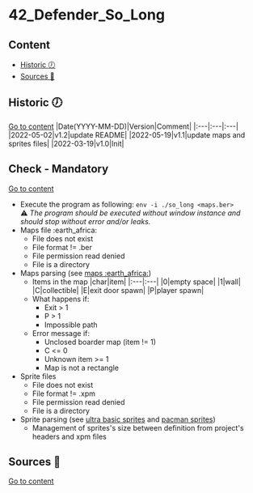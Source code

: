 # 42_Defender_So_Long

## Content
- [Historic :clock7:](#historic-clock7)
- [Sources :link:](#sources-link)

## Historic :clock7:
[Go to content](#content)
|Date(YYYY-MM-DD)|Version|Comment|
|:---|:---|:---|
|2022-05-02|v1.2|update README|
|2022-05-19|v1.1|update maps and sprites files|
|2022-03-19|v1.0|Init|

## Check - Mandatory
[Go to content](#content)

- Execute the program as following: `env -i ./so_long <maps.ber>`  
:warning: _The program should be executed without window instance and should stop without error and/or leaks._
- Maps file :earth\_africa:
	- File does not exist
	- File format != .ber
	- File permission read denied
	- File is a directory
- Maps parsing (see [maps :earth\_africa:](maps))
	- Items in the map
	|char|item|
	|:---|:---|
	|0|empty space|
	|1|wall|
	|C|collectible|
	|E|exit door spawn|
	|P|player spawn|
	- What happens if:
		- Exit > 1
		- P > 1
		- Impossible path
	- Error message if:
		- Unclosed boarder map (item != 1)
		- C <= 0
		- Unknown item >= 1
		- Map is not a rectangle
- Sprite files
	- File does not exist
	- File format != .xpm
	- File permission read denied
	- File is a directory
- Sprite parsing (see [ultra basic sprites](sprites) and [pacman sprites](sprites_pacman))
	- Management of sprites's size between definition from project's headers and xpm files

## Sources :link:
[Go to content](#content)

